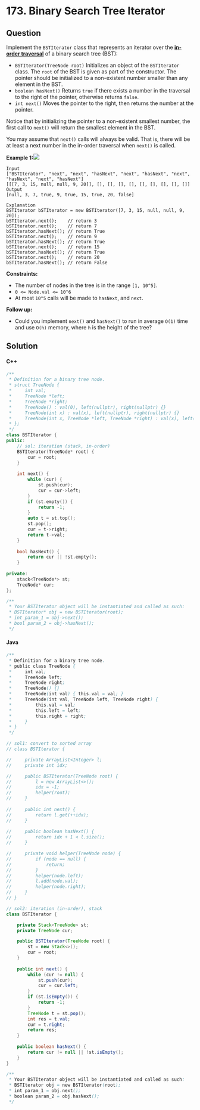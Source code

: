 # 173. Binary Search Tree Iterator

## Question

Implement the `BSTIterator` class that represents an iterator over the [**in-order traversal**](https://en.wikipedia.org/wiki/Tree\_traversal#In-order\_\(LNR\)) of a binary search tree (BST):

* `BSTIterator(TreeNode root)` Initializes an object of the `BSTIterator` class. The `root` of the BST is given as part of the constructor. The pointer should be initialized to a non-existent number smaller than any element in the BST.
* `boolean hasNext()` Returns `true` if there exists a number in the traversal to the right of the pointer, otherwise returns `false`.
* `int next()` Moves the pointer to the right, then returns the number at the pointer.

Notice that by initializing the pointer to a non-existent smallest number, the first call to `next()` will return the smallest element in the BST.

You may assume that `next()` calls will always be valid. That is, there will be at least a next number in the in-order traversal when `next()` is called.

**Example 1:**![](https://assets.leetcode.com/uploads/2018/12/25/bst-tree.png)

```
Input
["BSTIterator", "next", "next", "hasNext", "next", "hasNext", "next", "hasNext", "next", "hasNext"]
[[[7, 3, 15, null, null, 9, 20]], [], [], [], [], [], [], [], [], []]
Output
[null, 3, 7, true, 9, true, 15, true, 20, false]

Explanation
BSTIterator bSTIterator = new BSTIterator([7, 3, 15, null, null, 9, 20]);
bSTIterator.next();    // return 3
bSTIterator.next();    // return 7
bSTIterator.hasNext(); // return True
bSTIterator.next();    // return 9
bSTIterator.hasNext(); // return True
bSTIterator.next();    // return 15
bSTIterator.hasNext(); // return True
bSTIterator.next();    // return 20
bSTIterator.hasNext(); // return False
```

**Constraints:**

* The number of nodes in the tree is in the range `[1, 10^5]`.
* `0 <= Node.val <= 10^6`
* At most `10^5` calls will be made to `hasNext`, and `next`.

**Follow up:**

* Could you implement `next()` and `hasNext()` to run in average `O(1)` time and use `O(h)` memory, where `h` is the height of the tree?

## Solution

#### C++

```cpp
/**
 * Definition for a binary tree node.
 * struct TreeNode {
 *     int val;
 *     TreeNode *left;
 *     TreeNode *right;
 *     TreeNode() : val(0), left(nullptr), right(nullptr) {}
 *     TreeNode(int x) : val(x), left(nullptr), right(nullptr) {}
 *     TreeNode(int x, TreeNode *left, TreeNode *right) : val(x), left(left), right(right) {}
 * };
 */
class BSTIterator {
public:
    // sol: iteration (stack, in-order)
    BSTIterator(TreeNode* root) {
        cur = root;
    }
    
    int next() {
        while (cur) {
            st.push(cur);
            cur = cur->left;
        }
        if (st.empty()) {
            return -1;
        }
        auto t = st.top();
        st.pop();
        cur = t->right;
        return t->val;
    }
    
    bool hasNext() {
        return cur || !st.empty();
    }
    
private:
    stack<TreeNode*> st;
    TreeNode* cur;
};

/**
 * Your BSTIterator object will be instantiated and called as such:
 * BSTIterator* obj = new BSTIterator(root);
 * int param_1 = obj->next();
 * bool param_2 = obj->hasNext();
 */
```

#### Java

```java
/**
 * Definition for a binary tree node.
 * public class TreeNode {
 *     int val;
 *     TreeNode left;
 *     TreeNode right;
 *     TreeNode() {}
 *     TreeNode(int val) { this.val = val; }
 *     TreeNode(int val, TreeNode left, TreeNode right) {
 *         this.val = val;
 *         this.left = left;
 *         this.right = right;
 *     }
 * }
 */

// sol1: convert to sorted array
// class BSTIterator {

//     private ArrayList<Integer> l;
//     private int idx;

//     public BSTIterator(TreeNode root) {
//         l = new ArrayList<>();
//         idx = -1;
//         helper(root);
//     }
    
//     public int next() {
//         return l.get(++idx);
//     }
    
//     public boolean hasNext() {
//         return idx + 1 < l.size();
//     }

//     private void helper(TreeNode node) {
//         if (node == null) {
//             return;
//         }
//         helper(node.left);
//         l.add(node.val);
//         helper(node.right);
//     }
// }

// sol2: iteration (in-order), stack
class BSTIterator {

    private Stack<TreeNode> st;
    private TreeNode cur;

    public BSTIterator(TreeNode root) {
        st = new Stack<>();
        cur = root;
    }
    
    public int next() {
        while (cur != null) {
            st.push(cur);
            cur = cur.left;
        }
        if (st.isEmpty()) {
            return -1;
        }
        TreeNode t = st.pop();
        int res = t.val;
        cur = t.right;
        return res;
    }
    
    public boolean hasNext() {
        return cur != null || !st.isEmpty();
    }
}

/**
 * Your BSTIterator object will be instantiated and called as such:
 * BSTIterator obj = new BSTIterator(root);
 * int param_1 = obj.next();
 * boolean param_2 = obj.hasNext();
 */
```
